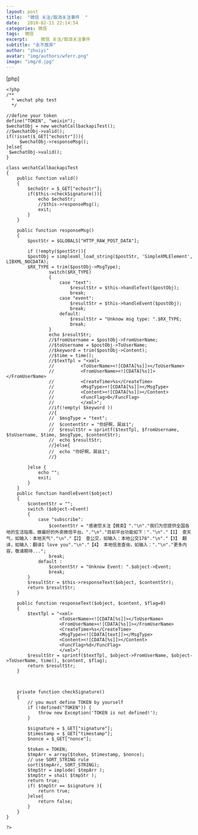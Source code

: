 ```yaml
---
layout: post
title:  "微信 关注/取消关注事件  "
date:   2010-02-11 22:14:54
categories: 微信
tags:  微信
excerpt:     微信 关注/取消关注事件    
subtitle: "永不放弃"
author: "zhuiyi"
avatar: "img/authors/wferr.png"
image: "img/d.jpg"
---
```

[php] 

    <?php  
    /** 
      * wechat php test 
      */  
      
    //define your token  
    define("TOKEN", "weixin");  
    $wechatObj = new wechatCallbackapiTest();  
    //$wechatObj->valid();  
    if(!isset($_GET["echostr"])){  
         $wechatObj->responseMsg();  
    }else{  
     $wechatObj->valid();  
    }  
      
    class wechatCallbackapiTest  
    {  
        public function valid()  
        {  
            $echoStr = $_GET["echostr"];  
            if($this->checkSignature()){  
                echo $echoStr;  
                //$this->responseMsg();  
                exit;  
            }  
        }  
      
        public function responseMsg()  
        {  
            $postStr = $GLOBALS["HTTP_RAW_POST_DATA"];  
              
            if (!empty($postStr)){  
            $postObj = simplexml_load_string($postStr, 'SimpleXMLElement', LIBXML_NOCDATA);  
            $RX_TYPE = trim($postObj->MsgType);  
                    switch($RX_TYPE)  
                    {  
                        case "text":  
                            $resultStr = $this->handleText($postObj);  
                            break;  
                        case "event":  
                            $resultStr = $this->handleEvent($postObj);  
                            break;  
                        default:  
                            $resultStr = "Unknow msg type: ".$RX_TYPE;  
                            break;  
                    }  
                    echo $resultStr;  
                    //$fromUsername = $postObj->FromUserName;  
                    //$toUsername = $postObj->ToUserName;  
                    //$keyword = trim($postObj->Content);  
                    //$time = time();  
                    //$textTpl = "<xml>  
                    //          <ToUserName><![CDATA[%s]]></ToUserName>  
                    //          <FromUserName><![CDATA[%s]]></FromUserName>  
                    //          <CreateTime>%s</CreateTime>  
                    //          <MsgType><![CDATA[%s]]></MsgType>  
                    //          <Content><![CDATA[%s]]></Content>  
                    //          <FuncFlag>0</FuncFlag>  
                    //          </xml>";               
                    //if(!empty( $keyword ))  
                    //{  
                    //  $msgType = "text";  
                    //  $contentStr = "你好啊，屌丝1";  
                    //  $resultStr = sprintf($textTpl, $fromUsername, $toUsername, $time, $msgType, $contentStr);  
                    //  echo $resultStr;  
                    //}else{  
                    //  echo "你好啊，屌丝1";  
                    //}  
      
            }else {  
                echo "";  
                exit;  
            }  
        }  
        public function handleEvent($object)  
        {  
            $contentStr = "";  
            switch ($object->Event)  
            {  
                case "subscribe":  
                    $contentStr = "感谢您关注【微卖】"."\n"."我们为您提供全国各地的生活指南，做最好的外卖微信平台。"."\n"."目前平台功能如下："."\n"."【1】 查天气，如输入：本地天气"."\n"."【2】 查公交，如输入：本地公交178"."\n"."【3】 翻译，如输入：翻译I love you"."\n"."【4】 本地信息查询，如输入："."\n"."更多内容，敬请期待...";  
                    break;  
                default :  
                    $contentStr = "Unknow Event: ".$object->Event;  
                    break;  
            }  
            $resultStr = $this->responseText($object, $contentStr);  
            return $resultStr;  
        }  
          
        public function responseText($object, $content, $flag=0)  
        {  
            $textTpl = "<xml>  
                        <ToUserName><![CDATA[%s]]></ToUserName>  
                        <FromUserName><![CDATA[%s]]></FromUserName>  
                        <CreateTime>%s</CreateTime>  
                        <MsgType><![CDATA[text]]></MsgType>  
                        <Content><![CDATA[%s]]></Content>  
                        <FuncFlag>%d</FuncFlag>  
                        </xml>";  
            $resultStr = sprintf($textTpl, $object->FromUserName, $object->ToUserName, time(), $content, $flag);  
            return $resultStr;  
        }  
          
          
      
        private function checkSignature()  
        {  
            // you must define TOKEN by yourself  
            if (!defined("TOKEN")) {  
                throw new Exception('TOKEN is not defined!');  
            }  
              
            $signature = $_GET["signature"];  
            $timestamp = $_GET["timestamp"];  
            $nonce = $_GET["nonce"];  
                      
            $token = TOKEN;  
            $tmpArr = array($token, $timestamp, $nonce);  
            // use SORT_STRING rule  
            sort($tmpArr, SORT_STRING);  
            $tmpStr = implode( $tmpArr );  
            $tmpStr = sha1( $tmpStr );  
            return true;  
            if( $tmpStr == $signature ){  
                return true;  
            }else{  
                return false;  
            }  
        }  
    }  
      
    ?>  


 

